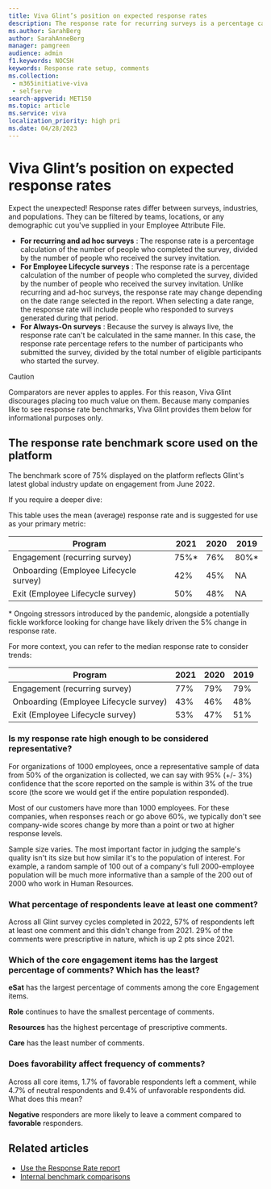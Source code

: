 ```yaml
---
title: Viva Glint’s position on expected response rates
description: The response rate for recurring surveys is a percentage calculation of the number of people who completed the survey, divided by the number of people who received the survey invitation.
ms.author: SarahBerg
author: SarahAnneBerg
manager: pamgreen
audience: admin
f1.keywords: NOCSH
keywords: Response rate setup, comments
ms.collection: 
 - m365initiative-viva
 - selfserve
search-appverid: MET150
ms.topic: article
ms.service: viva
localization_priority: high pri
ms.date: 04/28/2023
--- 
```


# Viva Glint’s position on expected response rates

Expect the unexpected! Response rates differ between surveys, industries, and populations. They can be filtered by teams, locations, or any demographic cut you've supplied in your Employee Attribute File.

- **For recurring and ad hoc surveys** : The response rate is a percentage calculation of the number of people who completed the survey, divided by the number of people who received the survey invitation.
- **For Employee Lifecycle surveys** : The response rate is a percentage calculation of the number of people who completed the survey, divided by the number of people who received the survey invitation. Unlike recurring and ad-hoc surveys, the response rate may change depending on the date range selected in the report. When selecting a date range, the response rate will include people who responded to surveys generated during that period.
- **For Always-On surveys** : Because the survey is always live, the response rate can't be calculated in the same manner. In this case, the response rate percentage refers to the number of participants who submitted the survey, divided by the total number of eligible participants who started the survey.

>[!CAUTION]
> Comparators are never apples to apples. For this reason, Viva Glint discourages placing too much value on them. Because many companies like to see response rate benchmarks, Viva Glint provides them below for informational purposes only.

## The response rate benchmark score used on the platform

The benchmark score of 75% displayed on the platform reflects Glint's latest global industry update on engagement from June 2022.

If you require a deeper dive:

This table uses the mean (average) response rate and is suggested for use as your primary metric:

| **Program** | **2021** | **2020** | **2019** |
| --- | --- | --- | --- |
| Engagement (recurring survey) | 75%\* | 76% | 80%\* |
| Onboarding (Employee Lifecycle survey) | 42% | 45% | NA |
| Exit (Employee Lifecycle survey) | 50% | 48% | NA |

\* Ongoing stressors introduced by the pandemic, alongside a potentially fickle workforce looking for change have likely driven the 5% change in response rate.

For more context, you can refer to the median response rate to consider trends:

| **Program** | **2021** | **2020** | **2019** |
| --- | --- | --- | --- |
| Engagement (recurring survey) | 77% | 79% | 79% |
| Onboarding (Employee Lifecycle survey) | 43% | 46% | 48% |
| Exit (Employee Lifecycle survey) | 53% | 47% | 51% |

### Is my response rate high enough to be considered representative?

For organizations of 1000 employees, once a representative sample of data from 50% of the organization is collected, we can say with 95% (+/- 3%) confidence that the score reported on the sample is within 3% of the true score (the score we would get if the entire population responded).

Most of our customers have more than 1000 employees. For these companies, when responses reach or go above 60%, we typically don't see company-wide scores change by more than a point or two at higher response levels.

Sample size varies. The most important factor in judging the sample's quality isn't its size but how similar it's to the population of interest. For example, a random sample of 100 out of a company's full 2000-employee population will be much more informative than a sample of the 200 out of 2000 who work in Human Resources.

### What percentage of respondents leave at least one comment?

Across all Glint survey cycles completed in 2022, 57% of respondents left at least one comment and this didn't change from 2021. 29% of the comments were prescriptive in nature, which is up 2 pts since 2021.

### Which of the core engagement items has the largest percentage of comments? Which has the least?

**eSat** has the largest percentage of comments among the core Engagement items.

**Role** continues to have the smallest percentage of comments.

**Resources** has the highest percentage of prescriptive comments.

**Care** has the least number of comments.

### Does favorability affect frequency of comments?

Across all core items, 1.7% of favorable respondents left a comment, while 4.7% of neutral respondents and 9.4% of unfavorable respondents did. What does this mean?

**Negative** responders are more likely to leave a comment compared to **favorable** responders.

## Related articles

- [Use the Response Rate report](https://go.microsoft.com/fwlink/?linkid=2231209)
- [Internal benchmark comparisons](https://go.microsoft.com/fwlink/?linkid=2230868)